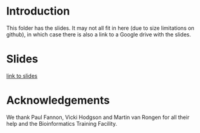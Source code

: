 # Introduction

This folder has the slides. It may not all fit in here (due to size limitations on github), in which case there is also a link to a Google drive with the slides.

# Slides

[link to slides](https://drive.google.com/drive/folders/1c8fYDr7ab1jUx0FwOR4NZa9RfgzZN9OQ?usp=sharing)

# Acknowledgements

We thank Paul Fannon, Vicki Hodgson and Martin van Rongen for all their help and the Bioinformatics Training Facility.


